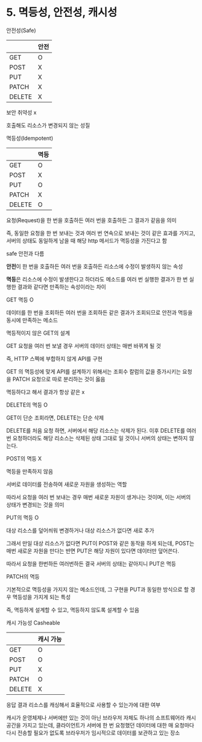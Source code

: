 # 5. 멱등성, 안전성, 캐시성

안전성(Safe)

|  | 안전 |
| --- | --- |
| GET | O |
| POST | X |
| PUT | X |
| PATCH | X |
| DELETE | X |

보안 취약성 x

호출해도 리소스가 변경되지 않는 성질

멱등성(Idempotent)

|  | 멱등 |
| --- | --- |
| GET | O |
| POST | X |
| PUT | O |
| PATCH | X |
| DELETE | O |

요청(Request)을 한 번을 호출하든 여러 번을 호출하든 그 결과가 같음을 의미

즉, 동일한 요청을 한 번 보내는 것과 여러 번 연속으로 보내는 것이 같은 효과를 가지고, 서버의 상태도 동일하게 남을 때 해당 http 메서드가 멱등성을 가진다고 함

safe 안전과 다름

**안전**이 한 번을 호출하든 여러 번을 호출하든 리소스에 수정이 발생하지 않는 속성

**멱등**은 리소스에 수정이 발생한다고 하더라도 메소드를 여러 번 실행한 결과가 한 번 실행한 결과와 같다면 만족하는 속성이라는 차이

GET 멱등 O

데이터를 한 번을 조회하든 여러 번을 조회하든 같은 결과가 조회되므로 안전과 멱등을 동시에 만족하는 메소드

멱등적이지 않은 GET의 설계

GET 요청을 여러 번 보낼 경우 서버의 데이터 상태는 매번 바뀌게 될 것

즉, HTTP 스펙에 부합하지 않게 API를 구현

GET 의 멱등성에 맞게 API를 설계하기 위해서는 조회수 칼럼의 값을 증가시키는 요청을 PATCH 요청으로 따로 분리하는 것이 옳음

멱등하다고 해서 결과가 항상 같은 x

DELETE의 멱등 O

GET이 단순 조회라면, DELETE는 단순 삭제

DELETE를 처음 요청 하면, 서버에서 해당 리소스는 삭제가 된다. 이후 DELETE를 여러번 요청하더라도 해당 리소스는 삭제된 상태 그대로 일 것이니 서버의 상태는 변하지 않는다.

POST의 멱등 X

멱등을 만족하지 않음

서버로 데이터를 전송하여 새로운 자원을 생성하는 역할

따라서 요청을 여러 번 보내는 경우 매번 새로운 자원이 생겨나는 것이며, 이는 서버의 상태가 변경되는 것을 의미

PUT의 멱등 O

대상 리소스를 덮어씌워 변경하거나 대상 리소스가 없다면 새로 추가

그래서 만일 대상 리소스가 없다면 PUT이 POST와 같은 동작을 하게 되는데, POST는 매번 새로운 자원을 만다는 반면 PUT은 해당 자원이 있다면 데이터만 덮어쓴다.

따라서 요청을 한번하든 여러번하든 결국 서버의 상태는 같아지니 PUT은 멱등

PATCH의 멱등

기본적으로 멱등성을 가지지 않는 메소드인데, 그 구현을 PUT과 동일한 방식으로 할 경우 멱등성을 가지게 되는 특성

즉, 멱등하게 설계할 수 있고, 멱등하지 않도록 설계할 수 있음

캐시 가능성 Casheable

|  | 캐시 가능 |
| --- | --- |
| GET | O |
| POST | O |
| PUT | X |
| PATCH | O |
| DELETE | X |

응답 결과 리소스를 캐싱해서 효율적으로 사용할 수 있는가에 대한 여부

캐시가 운영체제나 서버에만 있는 것이 아닌 브라우저 자체도 하나의 소프트웨어라 캐시 공간을 가지고 있는데, 클라이언트가 서버에 한 번 요청했던 데이터에 대한 매 요청마다 다시 전송할 필요가 없도록 브라우저가 임시적으로 데이터를 보관하고 있는 장소